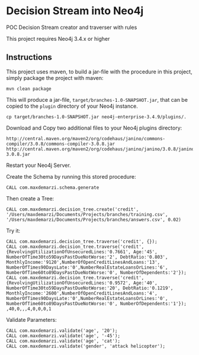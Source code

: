 # Decision Stream into Neo4j
POC Decision Stream creator and traverser with rules

This project requires Neo4j 3.4.x or higher

Instructions
------------ 

This project uses maven, to build a jar-file with the procedure in this
project, simply package the project with maven:

    mvn clean package

This will produce a jar-file, `target/branches-1.0-SNAPSHOT.jar`,
that can be copied to the `plugin` directory of your Neo4j instance.

    cp target/branches-1.0-SNAPSHOT.jar neo4j-enterprise-3.4.9/plugins/.
    
Download and Copy two additional files to your Neo4j plugins directory:

    http://central.maven.org/maven2/org/codehaus/janino/commons-compiler/3.0.8/commons-compiler-3.0.8.jar
    http://central.maven.org/maven2/org/codehaus/janino/janino/3.0.8/janino-3.0.8.jar
      

Restart your Neo4j Server.

Create the Schema by running this stored procedure:

    CALL com.maxdemarzi.schema.generate

Then create a Tree:

    CALL com.maxdemarzi.decision_tree.create('credit', '/Users/maxdemarzi/Documents/Projects/branches/training.csv', '/Users/maxdemarzi/Documents/Projects/branches/answers.csv', 0.02)
    
    
Try it:

    CALL com.maxdemarzi.decision_tree.traverse('credit', {});
    CALL com.maxdemarzi.decision_tree.traverse('credit', {RevolvingUtilizationOfUnsecuredLines:'0.7661', Age:'45', NumberOfTime30to59DaysPastDueNotWorse:'2', DebtRatio:'0.803', MonthlyIncome:'9120',NumberOfOpenCreditLinesAndLoans:'13', NumberOfTimes90DaysLate:'0',NumberRealEstateLoansOrLines:'6', NumberOfTime60to89DaysPastDueNotWorse:'0', NumberOfDependents:'2'});
    CALL com.maxdemarzi.decision_tree.traverse('credit', {RevolvingUtilizationOfUnsecuredLines:'0.9572', Age:'40', NumberOfTime30to59DaysPastDueNotWorse:'20', DebtRatio:'0.1219', MonthlyIncome:'2600',NumberOfOpenCreditLinesAndLoans:'4', NumberOfTimes90DaysLate:'0',NumberRealEstateLoansOrLines:'0', NumberOfTime60to89DaysPastDueNotWorse:'0', NumberOfDependents:'1'});
    ,40,0,,,4,0,0,0,1
Validate Parameters:

    CALL com.maxdemarzi.validate('age', '20');
    CALL com.maxdemarzi.validate('age', '-45');
    CALL com.maxdemarzi.validate('age', 'cat');
    CALL com.maxdemarzi.validate('gender', 'attack helicopter');     